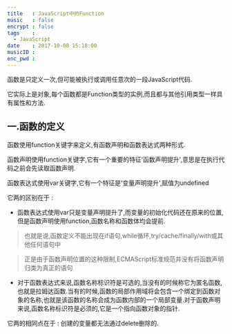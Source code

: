 ```yaml
---
title 	: JavaScript中的Function
music 	: false
encrypt : false
tags 	:
  - JavaScript
date 	: 2017-10-08 15:18:00
musicID :
enc_pwd :
---
```


函数是只定义一次,但可能被执行或调用任意次的一段JavaScript代码.

它实际上是对象,每个函数都是Function类型的实例,而且都与其他引用类型一样具有属性和方法.

## 一.函数的定义

函数使用function关键字来定义,有函数声明和函数表达式两种形式.

函数声明使用function关键字,它有一个重要的特征'函数声明提升',意思是在执行代码之前会先读取函数声明.

函数表达式使用var关键字,它有一个特征是'变量声明提升',赋值为undefined

它两的区别在于 :

+ 函数表达式使用var只是变量声明提升了,而变量的初始化代码还在原来的位置,但是函数声明使用function,函数名称和函数体均会提前.

> 也就是说,函数定义不能出现在if语句,while循环,try/cache/finally/with或其他任何语句中

> 正是由于函数声明位置的这种限制,ECMAScript标准规范并没有将函数声明归类为真正的语句

+ 对于函数表达式来说,函数名称标识符是可选的,当没有的时候称它为匿名函数,也就是拉姆达函数.当有的时候,函数的局部作用域将会包含一个绑定到函数对象的名称,也就是该函数的名称会成为函数内部的一个局部变量.对于函数声明来说,函数名称标识符是必须的,它是一个指向函数对象的指针.

它两的相同点在于 : 创建的变量都无法通过delete删除的.
